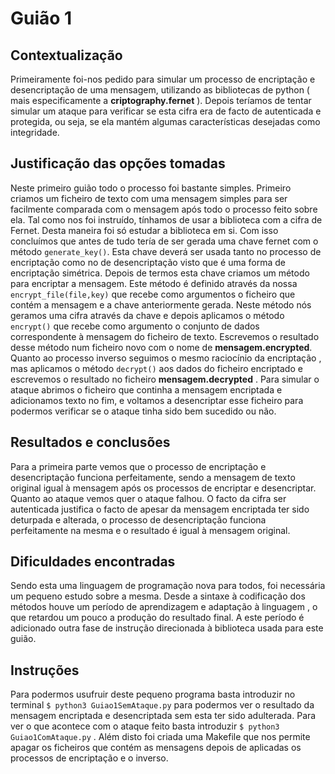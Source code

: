 # Guião 1

## Contextualização
Primeiramente foi-nos pedido para simular um processo de encriptação e desencriptação de uma mensagem, utilizando as bibliotecas de python ( mais especificamente a **criptography.fernet** ).
Depois teríamos de tentar simular um ataque para verificar se esta cifra era de facto de autenticada e protegida, ou seja, se ela mantém algumas características desejadas como integridade.

## Justificação das opções tomadas
Neste primeiro guião todo o processo foi bastante simples. Primeiro criamos um ficheiro de texto com uma mensagem simples para ser facilmente comparada com o mensagem após todo o processo feito sobre ela. 
Tal como nos foi instruído, tínhamos de usar a biblioteca com a cifra de Fernet. Desta maneira foi só estudar a biblioteca em si. Com isso concluímos que antes de tudo tería de ser gerada uma chave fernet com o método `generate_key()`. Esta chave deverá ser usada tanto no processo de encriptação como no de desencriptação visto que é uma forma de encriptação simétrica.
Depois de termos esta chave criamos um método para encriptar a mensagem. Este método é definido através da nossa `encrypt_file(file,key)` que recebe como argumentos o ficheiro que contém a mensagem e a chave anteriormente gerada. Neste método nós geramos uma cifra através da chave e depois aplicamos o método `encrypt()` que recebe como argumento o conjunto de dados correspondente à mensagem do ficheiro de texto. Escrevemos o resultado desse método num ficheiro novo com o nome de **mensagem.encrypted**.
Quanto ao processo inverso seguimos o mesmo raciocínio da encriptação , mas aplicamos o método `decrypt()` aos dados do ficheiro encriptado e escrevemos o resultado no ficheiro **mensagem.decrypted** . 
Para simular o ataque abrimos o ficheiro que continha a mensagem encriptada e adicionamos texto no fim, e voltamos a desencriptar esse ficheiro para podermos verificar se o ataque tinha sido bem sucedido ou não.

## Resultados e conclusões
Para a primeira parte vemos que o processo de encriptação e desencriptação funciona perfeitamente, sendo a mensagem de texto original igual à mensagem após os processos de encriptar e desencriptar.
Quanto ao ataque vemos quer o ataque falhou. O facto da cifra ser autenticada justifica o facto de apesar da mensagem encriptada ter sido deturpada e alterada, o processo de desencriptação funciona perfeitamente na mesma e o resultado é igual à mensagem original.

## Dificuldades encontradas
Sendo esta uma linguagem de programação nova para todos, foi necessária um pequeno estudo sobre a mesma. Desde a sintaxe à codificação dos métodos houve um período de aprendizagem e adaptação à linguagem , o que retardou um pouco a produção do resultado final. A este período é adicionado outra fase de instrução direcionada à biblioteca usada para este guião.

## Instruções
Para podermos usufruir deste pequeno programa basta introduzir no terminal ` $ python3 Guiao1SemAtaque.py ` para podermos ver o resultado da mensagem encriptada e desencriptada sem esta ter sido adulterada. Para ver o que acontece com o ataque feito basta introduzir ` $ python3 Guiao1ComAtaque.py ` .
Além disto foi criada uma Makefile que nos permite apagar os ficheiros que contém as mensagens depois de aplicadas os processos de encriptação e o inverso.
